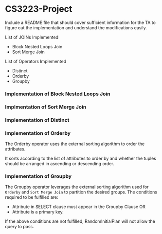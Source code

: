 # CS3223-Project

Include a README file that should cover sufficient information for the TA to figure out the implementation and understand the modifications easily.

List of JOINs Implemented
- Block Nested Loops Join
- Sort Merge Join

List of Operators Implemented
- Distinct
- Orderby
- Groupby

### Implementation of Block Nested Loops Join
### Implmentation of Sort Merge Join
### Implementation of Distinct
### Implementation of Orderby
The Orderby operator uses the external sorting algorithm to order the attributes. 

It sorts according to the list of attributes to order by and whether the tuples should be arranged in ascending or descending order.

### Implementation of Groupby
The Groupby operator leverages the external sorting algorithm used for `Orderby` and `Sort Merge Join` to partition the desired groups. 
The conditions required to be fulfilled are:
- Attribute in SELECT clause must appear in the Groupby Clause OR
- Attribute is a primary key.

If the above conditions are not fulfilled, RandomInitialPlan will not allow the query to pass.
